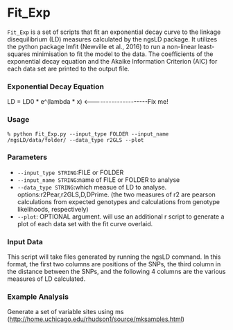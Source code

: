 # Fit_Exp

`Fit_Exp` is a set of scripts that fit an exponential decay curve to the linkage disequilibrium (LD) measures calculated by the ngsLD package. It utilizes the python package lmfit (Newville et al., 2016) to run a non-linear least-squares minimisation to fit the model to the data. The coefficients of the exponential decay equation and the Akaike Information Criterion (AIC) for each data set are printed to the output file. 

### Exponential Decay Equation
LD = LD0 * e^(lambda * x) <--------------------Fix me!

### Usage
	% python Fit_Exp.py --input_type FOLDER --input_name /ngsLD/data/folder/ --data_type r2GLS --plot

### Parameters
* `--input_type STRING`:FILE or FOLDER
* `--input_name STRING`:name of FILE or FOLDER to analyse
* `--data_type STRING`:which measue of LD to analyse. options:r2Pear,r2GLS,D,DPrime. (the two measures of r2 are pearson calculations from expected genotypes and calculations from genotype likelihoods, respectively)
* `--plot`: OPTIONAL argument. will use an additional r script to generate a plot of each data set with the fit curve overlaid. 

### Input Data
This script will take files generated by running the ngsLD command. In this format, the first two columns are positions of the SNPs, the third column in the distance between the SNPs, and the following 4 columns are the various measures of LD calculated.

### Example Analysis
Generate a set of variable sites using ms (http://home.uchicago.edu/rhudson1/source/mksamples.html)


